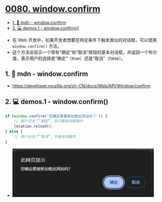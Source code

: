 # [0080. window.confirm](https://github.com/Tdahuyou/javascript/tree/main/0080.%20window.confirm)

<!-- region:toc -->
- [1. 🔗 mdn - window.confirm](#1--mdn---windowconfirm)
- [2. 💻 demos.1 - window.confirm()](#2--demos1---windowconfirm())
<!-- endregion:toc -->
- 在 Web 开发中，如果开发者想要在特定条件下触发类似的对话框，可以使用 `window.confirm()` 方法。
- 这个方法会显示一个带有“确定”和“取消”按钮的基本对话框，并返回一个布尔值，表示用户的选择是“确定”（true）还是“取消”（false）。

## 1. 🔗 mdn - window.confirm

- https://developer.mozilla.org/zh-CN/docs/Web/API/Window/confirm

## 2. 💻 demos.1 - window.confirm()

```javascript
if (window.confirm('您确定要重新加载此网站吗？')) {
    // 用户点击了“确定”，执行重新加载操作
    location.reload();
} else {
    // 用户点击了“取消”，不做任何操作
}
```

- ![](assets/2025-01-02-09-58-44.png)
